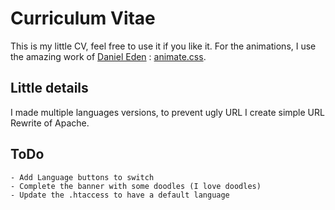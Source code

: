 # Curriculum Vitae

This is my little CV, feel free to use it if you like it.
For the animations, I use the amazing work of [Daniel Eden] : [animate.css].

## Little details
I made multiple languages versions, to prevent ugly URL I create simple URL Rewrite of Apache.

## ToDo
    - Add Language buttons to switch
    - Complete the banner with some doodles (I love doodles)
    - Update the .htaccess to have a default language


[Daniel Eden]: <https://daneden.me/>
[animate.css]: <http://daneden.github.io/animate.css/>